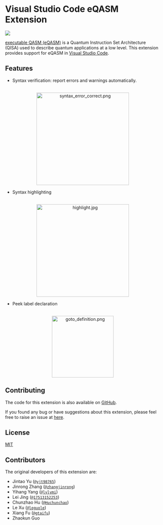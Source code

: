 # Visual Studio Code eQASM Extension

[![](https://img.shields.io/badge/license-MIT-brightgreen.svg)]()

[executable QASM (eQASM)](https://arxiv.org/abs/1808.02449v3) is a Quantum Instruction Set Architecture (QISA) used to describe quantum applications at a low level. This extension provides support for eQASM in [Visual Studio Code](https://code.visualstudio.com/).

## Features

- Syntax verification: report errors and warnings automatically.

<p align="center">
  <br />
  <img src="https://github.com/yjt98765/eqasm/blob/master/images/syntax_error_correct.png?raw=true" alt="syntax_error_correct.png" height="300px" />
  <br />
</p>

- Syntax highlighting

<p align="center">
  <br />
  <img src="https://github.com/yjt98765/eqasm/blob/master/images/highlight.jpg?raw=true" alt="highlight.jpg" height="300px" />
  <br />
</p>

- Peek label declaration

<p align="center">
  <br />
<img src="https://github.com/yjt98765/eqasm/blob/master/images/goto_definition.png?raw=true" alt="goto_definition.png" height="200px">
  <br />
</p>

## Contributing
The code for this extension is also available on [GitHub](https://github.com/yjt98765/eqasm).

If you found any bug or have suggestions about this extension, please feel free to raise an issue at [here](https://github.com/yjt98765/eqasm/issues).


## License
[MIT](https://opensource.org/licenses/MIT)

## Contributors
The original developers of this extension are:
- Jintao Yu ([`@yjt98765`](https://github.com/yjt98765))
- Jinrong Zhang ([`@zhangjinrong`](https://github.com/zhangjinrong))
- Yihang Yang ([`@lylymi`](https://github.com/lylymi))
- Lei Jing ([`@17513152253`](https://github.com/17513152253))
- Chunzhao Hu ([`@Huchunchao`](https://github.com/Huchunchao))
- Le Xu ([`@leguole`](https://github.com/leguole))
- Xiang Fu ([`@gtaifu`](https://github.com/gtaifu))
- Zhaokun Guo
